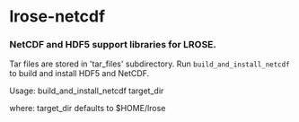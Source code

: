 # lrose-netcdf
### NetCDF and HDF5 support libraries for LROSE.

Tar files are stored in 'tar_files' subdirectory.
Run `build_and_install_netcdf` to build and install HDF5 and NetCDF.

Usage:
    build_and_install_netcdf  target_dir

where:
    target_dir defaults to $HOME/lrose
